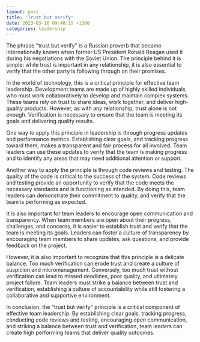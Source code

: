 ```yaml
---
layout: post
title: 'Trust but Verify'
date: 2023-03-16 09:40:19 +1300
categories: leadership
---
```


The phrase "trust but verify" is a Russian proverb that became internationally known when former US President Ronald Reagan used it during his negotiations with the Soviet Union. The principle behind it is simple: while trust is important in any relationship, it is also essential to verify that the other party is following through on their promises.

In the world of technology, this is a critical principle for effective team leadership. Development teams are made up of highly skilled individuals, who must work collaboratively to develop and maintain complex systems. These teams rely on trust to share ideas, work together, and deliver high-quality products. However, as with any relationship, trust alone is not enough. Verification is necessary to ensure that the team is meeting its goals and delivering quality results.

One way to apply this principle in leadership is through progress updates and performance metrics. Establishing clear goals, and tracking progress toward them, makes a transparent and fair process for all involved. Team leaders can use these updates to verify that the team is making progress and to identify any areas that may need additional attention or support.

Another way to apply the principle is through code reviews and testing. The quality of the code is critical to the success of the system. Code reviews and testing provide an opportunity to verify that the code meets the necessary standards and is functioning as intended. By doing this, team leaders can demonstrate their commitment to quality, and verify that the team is performing as expected.

It is also important for team leaders to encourage open communication and transparency. When team members are open about their progress, challenges, and concerns, it is easier to establish trust and verify that the team is meeting its goals. Leaders can foster a culture of transparency by encouraging team members to share updates, ask questions, and provide feedback on the project.

However, it is also important to recognize that this principle is a delicate balance. Too much verification can erode trust and create a culture of suspicion and micromanagement. Conversely, too much trust without verification can lead to missed deadlines, poor quality, and ultimately project failure. Team leaders must strike a balance between trust and verification, establishing a culture of accountability while still fostering a collaborative and supportive environment.

In conclusion, the "trust but verify" principle is a critical component of effective team leadership. By establishing clear goals, tracking progress, conducting code reviews and testing, encouraging open communication, and striking a balance between trust and verification, team leaders can create high performing teams that deliver quality outcomes.
